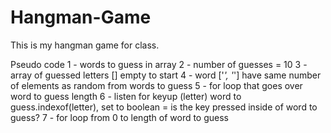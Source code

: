 # Hangman-Game
This is my hangman game for class.

Pseudo code
1 - words to guess in array
2 - number of guesses = 10
3 - array of guessed letters [] empty to start
4 - word ['_', '_'] have same number of elements as random from words to guess
5 - for loop that goes over word to guess length
6 - listen for keyup (letter) word to guess.indexof(letter), set to boolean = is the key pressed inside of word to guess? 
7 - for loop from 0 to length of word to guess
